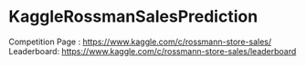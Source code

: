 # KaggleRossmanSalesPrediction
Competition Page : https://www.kaggle.com/c/rossmann-store-sales/
Leaderboard: https://www.kaggle.com/c/rossmann-store-sales/leaderboard
